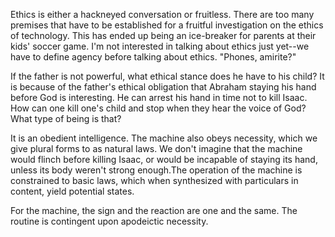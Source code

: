 Ethics is either a hackneyed conversation or fruitless. There are too many premises that have to be established for a fruitful investigation on the ethics of technology. This has ended up being an ice-breaker for parents at their kids' soccer game. I'm not interested in talking about ethics just yet--we have to define agency before talking about ethics. "Phones, amirite?"

If the father is not powerful, what ethical stance does he have to his child? It is because of the father's ethical obligation that Abraham staying his hand before God is interesting. He can arrest his hand in time not to kill Isaac. How can one kill one's child and stop when they hear the voice of God? What type of being is that?

It is an obedient intelligence. The machine also obeys necessity, which we give plural forms to as natural laws. We don't imagine that the machine would flinch before killing Isaac, or would be incapable of staying its hand, unless its body weren't strong enough.The operation of the machine is constrained to basic laws, which when synthesized with particulars in content, yield potential states. 

For the machine, the sign and the reaction are one and the same. The routine is contingent upon apodeictic necessity.

# 
